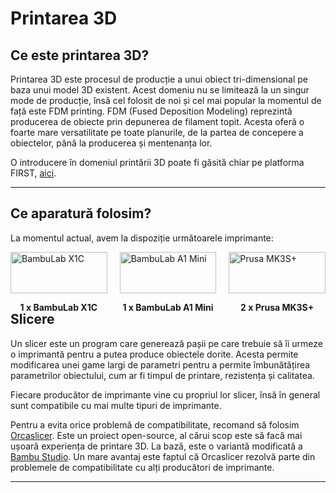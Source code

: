 # **Printarea 3D**

## **Ce este printarea 3D?**

Printarea 3D este procesul de producție a unui obiect tri-dimensional pe baza
unui model 3D existent. Acest domeniu nu se limitează la un singur mode de
producție, însă cel folosit de noi și cel mai popular la momentul de față este
FDM printing. FDM (Fused Deposition Modeling) reprezintă producerea de obiecte
prin depunerea de filament topit. Acesta oferă o foarte mare versatilitate pe
toate planurile, de la partea de concepere a obiectelor, până la producerea și
mentenanța lor.

O introducere în domeniul printării 3D poate fi găsită chiar pe platforma FIRST,
<a href="https://ftc-docs.firstinspires.org/en/latest/manufacturing/3d_printing/index.html#volunteer-special-thanks" target="_blank">aici</a>.

<hr>

## **Ce aparatură folosim?**

La momentul actual, avem la dispoziție următoarele imprimante:

<!--daca mai luati printere actualizati asta 🤣-->

<div style="display: grid; grid-template-columns: 1fr 1fr 1fr; gap: 20px;">

 <div>
   <img src="../media/bambu-x1c.png" alt="BambuLab X1C" width="100%">
   <p style="text-align:center"><strong>1 x BambuLab X1C</strong></p>
 </div>

 <div>
   <img src="../media/bambu-a1mini.png" alt="BambuLab A1 Mini" width="100%">
   <p style="text-align:center"><strong>1 x BambuLab A1 Mini</strong></p>
 </div>

 <div>
   <img src="../media/prusa-mk3s.png" alt="Prusa MK3S+" width="100%">
   <p style="text-align:center"><strong>2 x Prusa MK3S+</strong></p>
 </div>

</div>

## **Slicere**

Un slicer este un program care generează pașii pe care trebuie să îi urmeze o
imprimantă pentru a putea produce obiectele dorite. Acesta permite modificarea
unei game largi de parametri pentru a permite îmbunătățirea parametrilor
obiectului, cum ar fi timpul de printare, rezistența și calitatea.

Fiecare producător de imprimante vine cu propriul lor slicer, însă în general
sunt compatibile cu mai multe tipuri de imprimante.

Pentru a evita orice problemă de compatibilitate, recomand să folosim
<a href="https://orcaslicer.net/" target="_blank">Orcaslicer</a>. Este un proiect
open-source, al cărui scop este să facă mai ușoară experiența de printare 3D.
La bază, este o variantă modificată a <a href="https://bambulab.com/en/download/studio" target="_blank">Bambu Studio</a>.
Un mare avantaj este faptul că Orcaslicer rezolvă parte din problemele de compatibilitate
cu alți producători de imprimante.

<hr>
